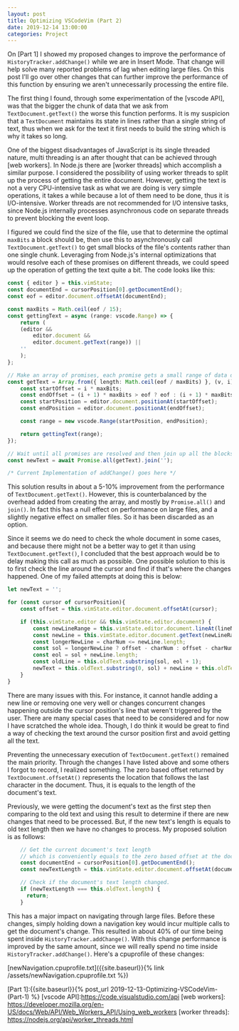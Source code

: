 ```yaml
---
layout: post
title: Optimizing VSCodeVim (Part 2)
date: 2019-12-14 13:00:00
categories: Project
---
```


On [Part 1] I showed my proposed changes to improve the performance of `HistoryTracker.addChange()` while we are in Insert Mode. That change will help solve many reported problems of lag when editing large files. On this post I'll go over other changes that can further improve the performance of this function by ensuring we aren't unnecessarily processing the entire file.

The first thing I found, through some experimentation of the [vscode API], was that the bigger the chunk of data that we ask from `TextDocument.getText()` the worse this function performs. It is my suspicion that a `TextDocument` maintains its state in lines rather than a single string of text, thus when we ask for the text it first needs to build the string which is why it takes so long. 
 
One of the biggest disadvantages of JavaScript is its single threaded nature, multi threading is an after thought that can be achieved through [web workers]. In Node.js there are [worker threads] which accomplish a similar purpose. I considered the possibility of using worker threads to split up the process of getting the entire document. However, getting the text is not a very CPU-intensive task as what we are doing is very simple operations, it takes a while because a lot of them need to be done, thus it is I/O-intensive. Worker threads are not recommended for I/O intensive tasks, since Node.js internally processes asynchronous code on separate threads to prevent blocking the event loop.

I figured we could find the size of the file, use that to determine the optimal `maxBits` a block should be, then use this to asynchronously call `TextDocument.getText()` to get small blocks of the file's contents rather than one single chunk. Leveraging from Node.js's internal optimizations that would resolve each of these promises on different threads, we could speed up the operation of getting the text quite a bit. The code looks like this:

```ts
const { editor } = this.vimState;
const documentEnd = cursorPosition[0].getDocumentEnd();
const eof = editor.document.offsetAt(documentEnd);

const maxBits = Math.ceil(eof / 15);
const gettingText = async (range: vscode.Range) => {
    return (
    (editor &&
        editor.document &&
        editor.document.getText(range)) ||
    ''
    );
};

// Make an array of promises, each promise gets a small range of data determined by the maxBits.
const getText = Array.from({ length: Math.ceil(eof / maxBits) }, (v, i) => {
    const startOffset = i * maxBits;
    const endOffset = (i + 1) * maxBits > eof ? eof : (i + 1) * maxBits;
    const startPosition = editor.document.positionAt(startOffset);
    const endPosition = editor.document.positionAt(endOffset);

    const range = new vscode.Range(startPosition, endPosition);

    return gettingText(range);
});

// Wait until all promises are resolved and then join up all the blocks.
const newText = await Promise.all(getText).join('');

/* Current Implementation of addChange() goes here */
```

This solution results in about a 5-10% improvement from the performance of `TextDocument.getText()`. However, this is counterbalanced by the overhead added from creating the array, and mostly by `Promise.all()` and `join()`. In fact this has a null effect on performance on large files, and a slightly negative effect on smaller files. So it has been discarded as an option.

Since it seems we do need to check the whole document in some cases, and because there might not be a better way to get it than using `TextDocument.getText()`, I concluded that the best approach would be to delay making this call as much as possible. One possible solution to this is to first check the line around the cursor and find if that's where the changes happened. One of my failed attempts at doing this is below:

```ts
let newText = '';

for (const cursor of cursorPosition){
    const offset = this.vimState.editor.document.offsetAt(cursor);

    if (this.vimState.editor && this.vimState.editor.document) {
        const newLineRange = this.vimState.editor.document.lineAt(lineNum).rangeIncludingLineBreak;
        const newLine = this.vimState.editor.document.getText(newLineRange);
        const longerNewLine = charNum <= newLine.length;
        const sol = longerNewLine ? offset - charNum : offset - charNum + 1;
        const eol = sol + newLine.length;
        const oldLine = this.oldText.substring(sol, eol + 1);
        newText = this.oldText.substring(0, sol) + newLine + this.oldText.substring(eol);
    }
}
```

There are many issues with this. For instance, it cannot handle adding a new line or removing one very well or changes concurrent changes happening outside the cursor position's line that weren't triggered by the user. There are many special cases that need to be considered and for now I have scratched the whole idea. Though, I do think it would be great to find a way of checking the text around the cursor position first and avoid getting all the text.

Preventing the unnecessary execution of `TextDocument.getText()` remained the main priority. Through the changes I have listed above and some others I forgot to record, I realized something. The zero based offset returned by `TextDocument.offsetAt()` represents the location that follows the last character in the document. Thus, it is equals to the length of the document's text. 

Previously, we were getting the document's text as the first step then comparing to the old text and using this result to determine if there are new changes that need to be processed. But, if the new text's length is equals to old text length then we have no changes to process. My proposed solution is as follows:

```ts
    // Get the current document's text length
    // which is conveniently equals to the zero based offset at the document's end.
    const documentEnd = cursorPosition[0].getDocumentEnd();
    const newTextLength = this.vimState.editor.document.offsetAt(documentEnd);

    // Check if the document's text length changed.
    if (newTextLength === this.oldText.length) {
      return;
    }
```

This has a major impact on navigating through large files. Before these changes, simply holding down a navigation key would incur multiple calls to get the document's change. This resulted in about 40% of our time being spent inside `HistoryTracker.addChange()`. With this change performance is improved by the same amount, since we will really spend no time inside `HistoryTracker.addChange()`. Here's a cpuprofile of these changes:

[newNavigation.cpuprofile.txt]({{site.baseurl}}{% link /assets/newNavigation.cpuprofile.txt %})


[Part 1]:{{site.baseurl}}{% post_url 2019-12-13-Optimizing-VSCodeVim-(Part-1) %}
[vscode API]:https://code.visualstudio.com/api
[web workers]: https://developer.mozilla.org/en-US/docs/Web/API/Web_Workers_API/Using_web_workers
[worker threads]: https://nodejs.org/api/worker_threads.html